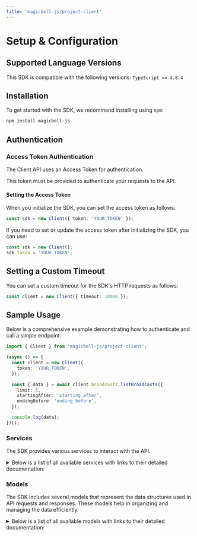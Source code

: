 ```yaml
---
title: 'magicbell-js/project-client'
---
```


# Setup & Configuration

## Supported Language Versions

This SDK is compatible with the following versions: `TypeScript >= 4.8.4`

## Installation

To get started with the SDK, we recommend installing using `npm`:

```bash
npm install magicbell-js
```

## Authentication

### Access Token Authentication

The Client API uses an Access Token for authentication.

This token must be provided to authenticate your requests to the API.

#### Setting the Access Token

When you initialize the SDK, you can set the access token as follows:

```ts
const sdk = new Client({ token: 'YOUR_TOKEN' });
```

If you need to set or update the access token after initializing the SDK, you can use:

```ts
const sdk = new Client();
sdk.token = 'YOUR_TOKEN';
```

## Setting a Custom Timeout

You can set a custom timeout for the SDK's HTTP requests as follows:

```ts
const client = new Client({ timeout: 10000 });
```

## Sample Usage

Below is a comprehensive example demonstrating how to authenticate and call a simple endpoint:

```ts
import { Client } from 'magicbell-js/project-client';

(async () => {
  const client = new Client({
    token: 'YOUR_TOKEN',
  });

  const { data } = await client.broadcasts.listBroadcasts({
    limit: 5,
    startingAfter: 'starting_after',
    endingBefore: 'ending_before',
  });

  console.log(data);
})();
```

### Services

The SDK provides various services to interact with the API.

<details> 
<summary>Below is a list of all available services with links to their detailed documentation:</summary>

| Name                                                   |
| :----------------------------------------------------- |
| [BroadcastsService](services/BroadcastsService.md)     |
| [ChannelsService](services/ChannelsService.md)         |
| [EventsService](services/EventsService.md)             |
| [IntegrationsService](services/IntegrationsService.md) |
| [UsersService](services/UsersService.md)               |

</details>

### Models

The SDK includes several models that represent the data structures used in API requests and responses. These models help in organizing and managing the data efficiently.

<details> 
<summary>Below is a list of all available models with links to their detailed documentation:</summary>

| Name                                                                   | Description |
| :--------------------------------------------------------------------- | :---------- |
| [BroadcastCollection](models/BroadcastCollection.md)                   |             |
| [Broadcast](models/Broadcast.md)                                       |             |
| [User](models/User.md)                                                 |             |
| [Links](models/Links.md)                                               |             |
| [CategoryDeliveryConfig](models/CategoryDeliveryConfig.md)             |             |
| [InboxTokenResponseCollection](models/InboxTokenResponseCollection.md) |             |
| [InboxTokenResponse](models/InboxTokenResponse.md)                     |             |
| [Links](models/Links.md)                                               |             |
| [DiscardResult](models/DiscardResult.md)                               |             |
| [ApnsTokenCollection](models/ApnsTokenCollection.md)                   |             |
| [ApnsToken](models/ApnsToken.md)                                       |             |
| [ExpoTokenCollection](models/ExpoTokenCollection.md)                   |             |
| [ExpoToken](models/ExpoToken.md)                                       |             |
| [FcmTokenCollection](models/FcmTokenCollection.md)                     |             |
| [FcmToken](models/FcmToken.md)                                         |             |
| [SlackTokenCollection](models/SlackTokenCollection.md)                 |             |
| [SlackToken](models/SlackToken.md)                                     |             |
| [TeamsTokenCollection](models/TeamsTokenCollection.md)                 |             |
| [TeamsToken](models/TeamsToken.md)                                     |             |
| [WebPushTokenCollection](models/WebPushTokenCollection.md)             |             |
| [WebPushToken](models/WebPushToken.md)                                 |             |
| [EventCollection](models/EventCollection.md)                           |             |
| [Event](models/Event.md)                                               |             |
| [Links](models/Links.md)                                               |             |
| [IntegrationConfigCollection](models/IntegrationConfigCollection.md)   |             |
| [IntegrationConfig](models/IntegrationConfig.md)                       |             |
| [Links](models/Links.md)                                               |             |
| [ApnsConfigCollection](models/ApnsConfigCollection.md)                 |             |
| [ApnsConfig](models/ApnsConfig.md)                                     |             |
| [ApnsConfigPayload](models/ApnsConfigPayload.md)                       |             |
| [ExpoConfigCollection](models/ExpoConfigCollection.md)                 |             |
| [ExpoConfig](models/ExpoConfig.md)                                     |             |
| [ExpoConfigPayload](models/ExpoConfigPayload.md)                       |             |
| [FcmConfigCollection](models/FcmConfigCollection.md)                   |             |
| [FcmConfig](models/FcmConfig.md)                                       |             |
| [FcmConfigPayload](models/FcmConfigPayload.md)                         |             |
| [InboxConfigCollection](models/InboxConfigCollection.md)               |             |
| [InboxConfig](models/InboxConfig.md)                                   |             |
| [InboxConfigPayload](models/InboxConfigPayload.md)                     |             |
| [MailgunConfigCollection](models/MailgunConfigCollection.md)           |             |
| [MailgunConfig](models/MailgunConfig.md)                               |             |
| [MailgunConfigPayload](models/MailgunConfigPayload.md)                 |             |
| [PingConfigCollection](models/PingConfigCollection.md)                 |             |
| [PingConfig](models/PingConfig.md)                                     |             |
| [PingConfigPayload](models/PingConfigPayload.md)                       |             |
| [SendgridConfigCollection](models/SendgridConfigCollection.md)         |             |
| [SendgridConfig](models/SendgridConfig.md)                             |             |
| [SendgridConfigPayload](models/SendgridConfigPayload.md)               |             |
| [SesConfigCollection](models/SesConfigCollection.md)                   |             |
| [SesConfig](models/SesConfig.md)                                       |             |
| [SesConfigPayload](models/SesConfigPayload.md)                         |             |
| [SlackConfigCollection](models/SlackConfigCollection.md)               |             |
| [SlackConfig](models/SlackConfig.md)                                   |             |
| [SlackConfigPayload](models/SlackConfigPayload.md)                     |             |
| [TwilioConfigCollection](models/TwilioConfigCollection.md)             |             |
| [TwilioConfig](models/TwilioConfig.md)                                 |             |
| [TwilioConfigPayload](models/TwilioConfigPayload.md)                   |             |
| [WebpushConfigCollection](models/WebpushConfigCollection.md)           |             |
| [WebpushConfig](models/WebpushConfig.md)                               |             |
| [WebpushConfigPayload](models/WebpushConfigPayload.md)                 |             |
| [UserCollection](models/UserCollection.md)                             |             |
| [User](models/User.md)                                                 |             |
| [Links](models/Links.md)                                               |             |

</details>
